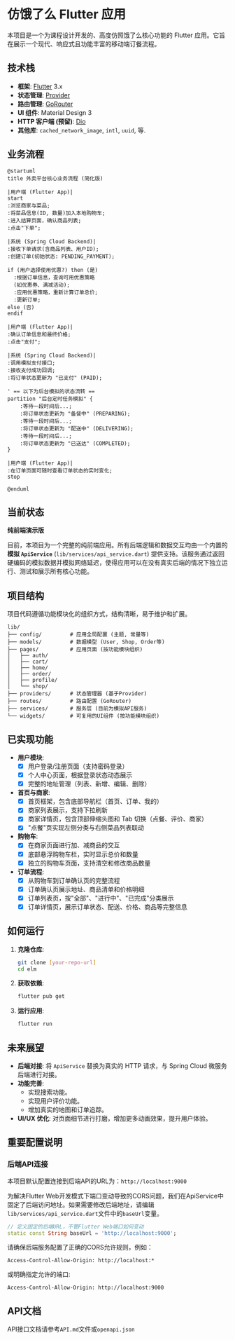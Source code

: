 # 仿饿了么 Flutter 应用

本项目是一个为课程设计开发的、高度仿照饿了么核心功能的 Flutter 应用。它旨在展示一个现代、响应式且功能丰富的移动端订餐流程。

##  技术栈

- **框架**: [Flutter](https://flutter.dev/) 3.x
- **状态管理**: [Provider](https://pub.dev/packages/provider)
- **路由管理**: [GoRouter](https://pub.dev/packages/go_router)
- **UI 组件**: Material Design 3
- **HTTP 客户端 (预留)**: [Dio](https://pub.dev/packages/dio)
- **其他库**: `cached_network_image`, `intl`, `uuid`, 等.

## 业务流程

```plantuml
@startuml
title 外卖平台核心业务流程 (简化版)

|用户端 (Flutter App)|
start
:浏览商家与菜品;
:将菜品信息(ID, 数量)加入本地购物车;
:进入结算页面，确认商品列表;
:点击"下单";

|系统 (Spring Cloud Backend)|
:接收下单请求(含商品列表、用户ID);
:创建订单(初始状态: PENDING_PAYMENT);

if (用户选择使用优惠?) then (是)
  :根据订单信息，查询可用优惠策略
  (如优惠券、满减活动);
  :应用优惠策略，重新计算订单总价;
  :更新订单;
else (否)
endif

|用户端 (Flutter App)|
:确认订单信息和最终价格;
:点击"支付";

|系统 (Spring Cloud Backend)|
:调用模拟支付接口;
:接收支付成功回调;
:将订单状态更新为 "已支付" (PAID);

' == 以下为后台模拟的状态流转 ==
partition "后台定时任务模拟" {
    :等待一段时间后...;
    :将订单状态更新为 "备餐中" (PREPARING);
    :等待一段时间后...;
    :将订单状态更新为 "配送中" (DELIVERING);
    :等待一段时间后...;
    :将订单状态更新为 "已送达" (COMPLETED);
}

|用户端 (Flutter App)|
:在订单页面可随时查看订单状态的实时变化;
stop

@enduml
```


## 当前状态

**纯前端演示版**

目前，本项目为一个完整的纯前端应用。所有后端逻辑和数据交互均由一个内置的 **模拟 `ApiService`** (`lib/services/api_service.dart`) 提供支持。该服务通过返回硬编码的模拟数据并模拟网络延迟，使得应用可以在没有真实后端的情况下独立运行、测试和展示所有核心功能。

## 项目结构

项目代码遵循功能模块化的组织方式，结构清晰，易于维护和扩展。

```
lib/
├── config/         # 应用全局配置 (主题, 常量等)
├── models/         # 数据模型 (User, Shop, Order等)
├── pages/          # 应用页面 (按功能模块组织)
│   ├── auth/
│   ├── cart/
│   ├── home/
│   ├── order/
│   ├── profile/
│   └── shop/
├── providers/      # 状态管理器 (基于Provider)
├── routes/         # 路由配置 (GoRouter)
├── services/       # 服务层 (目前为模拟API服务)
└── widgets/        # 可复用的UI组件 (按功能模块组织)
```

## 已实现功能

- **用户模块**:
  - [x] 用户登录/注册页面（支持密码登录）
  - [x] 个人中心页面，根据登录状态动态展示
  - [x] 完整的地址管理（列表、新增、编辑、删除）

- **首页与商家**:
  - [x] 首页框架，包含底部导航栏（首页、订单、我的）
  - [x] 商家列表展示，支持下拉刷新
  - [x] 商家详情页，包含顶部伸缩头图和 Tab 切换（点餐、评价、商家）
  - [x] "点餐"页实现左侧分类与右侧菜品列表联动

- **购物车**:
  - [x] 在商家页面进行加、减商品的交互
  - [x] 底部悬浮购物车栏，实时显示总价和数量
  - [x] 独立的购物车页面，支持清空和修改商品数量

- **订单流程**:
  - [x] 从购物车到订单确认页的完整流程
  - [x] 订单确认页展示地址、商品清单和价格明细
  - [x] 订单列表页，按"全部"、"进行中"、"已完成"分类展示
  - [x] 订单详情页，展示订单状态、配送、价格、商品等完整信息

## 如何运行

1.  **克隆仓库**:
    ```bash
    git clone [your-repo-url]
    cd elm
    ```

2.  **获取依赖**:
    ```bash
    flutter pub get
    ```

3.  **运行应用**:
    ```bash
    flutter run
    ```

## 未来展望

- **后端对接**: 将 `ApiService` 替换为真实的 HTTP 请求，与 Spring Cloud 微服务后端进行对接。
- **功能完善**:
  - 实现搜索功能。
  - 实现用户评价功能。
  - 增加真实的地图和订单追踪。
- **UI/UX 优化**: 对页面细节进行打磨，增加更多动画效果，提升用户体验。

## 重要配置说明

### 后端API连接

本项目默认配置连接到后端API的URL为：`http://localhost:9000`

为解决Flutter Web开发模式下端口变动导致的CORS问题，我们在ApiService中固定了后端访问地址。如果需要修改后端地址，请编辑`lib/services/api_service.dart`文件中的`baseUrl`变量。

```dart
// 定义固定的后端URL，不管Flutter Web端口如何变动
static const String baseUrl = 'http://localhost:9000';
```

请确保后端服务配置了正确的CORS允许规则，例如：

```
Access-Control-Allow-Origin: http://localhost:*
```

或明确指定允许的端口:

```
Access-Control-Allow-Origin: http://localhost:9000
```

## API文档

API接口文档请参考`API.md`文件或`openapi.json`
